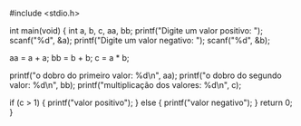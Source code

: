 #include <stdio.h>
    
  int main(void)
  {
  int a, b, c, aa, bb;
  printf("Digite um valor positivo: ");
  scanf("%d", &a);
  printf("Digite um valor negativo: ");
  scanf("%d", &b);

  aa = a + a;
  bb = b + b;
  c = a * b;
  
  printf("o dobro do primeiro valor: %d\n", aa);
  printf("o dobro do segundo valor: %d\n", bb);
  printf("multiplicação dos valores: %d\n", c);
  
  if (c > 1)
  {
  printf("valor positivo");
  }
  else
  {
  printf("valor negativo");
  }
  return 0;
    }
